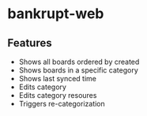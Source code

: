 # bankrupt-web

## Features
- Shows all boards ordered by created
- Shows boards in a specific category
- Shows last synced time
- Edits category
- Edits category resoures
- Triggers re-categorization
